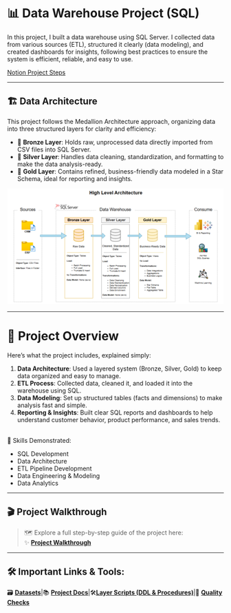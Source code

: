 # 📊 Data Warehouse Project (SQL)

In this project, I built a data warehouse using SQL Server. I collected data from various sources (ETL), structured it clearly (data modeling), and created dashboards for insights, following best practices to ensure the system is efficient, reliable, and easy to use.

[Notion Project Steps](https://www.notion.so/Data-Warehouse-Project-22c7873853dd801286dcdc81ce2daecd?source=copy_link)

---
## 🏗️ Data Architecture
This project follows the Medallion Architecture approach, organizing data into three structured layers for clarity and efficiency:

- 🥉 **Bronze Layer**: Holds raw, unprocessed data directly imported from CSV files into SQL Server.
- 🥈 **Silver Layer**: Handles data cleaning, standardization, and formatting to make the data analysis-ready.
- 🥇 **Gold Layer**: Contains refined, business-friendly data modeled in a Star Schema, ideal for reporting and insights.

![image](https://github.com/Liba5432/Data-Warehouse-Project/blob/main/docs/diagrams/data_architecture.png)


---
# 📝 Project Overview
Here’s what the project includes, explained simply:

1. **Data Architecture**: Used a layered system (Bronze, Silver, Gold) to keep data organized and easy to manage.
2. **ETL Process**: Collected data, cleaned it, and loaded it into the warehouse using SQL.
3. **Data Modeling**: Set up structured tables (facts and dimensions) to make analysis fast and simple.
4. **Reporting & Insights**: Built clear SQL reports and dashboards to help understand customer behavior, product performance, and sales trends.
<br><br>

🌟 Skills Demonstrated:
- SQL Development
- Data Architecture
- ETL Pipeline Development
- Data Engineering & Modeling
- Data Analytics
  
---
## 🎬 Project Walkthrough

> 🗺️ Explore a full step-by-step guide of the project here:  
> ✨ [**Project Walkthrough**](https://github.com/Liba5432/Data-Warehouse-Project/blob/main/docs/project_walkthrough.md) 
---

## 🛠️ Important Links & Tools:
🗃️ [**Datasets**](https://github.com/Liba5432/Data-Warehouse-Project/tree/main/datasets)|📚 [**Project Docs**](https://github.com/Liba5432/Data-Warehouse-Project/tree/main/docs)|🛠️[**Layer Scripts (DDL & Procedures)**](https://github.com/Liba5432/Data-Warehouse-Project/tree/main/scripts)|🧪 [**Quality Checks**](https://github.com/Liba5432/Data-Warehouse-Project/tree/main/tests)
